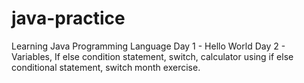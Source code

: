# java-practice
Learning Java Programming Language
Day 1 - Hello World
Day 2 - Variables, If else condition statement, switch, calculator using if else conditional statement, switch month exercise.
